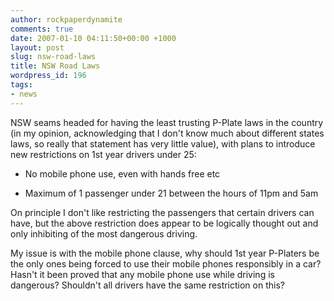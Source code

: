 ```yaml
---
author: rockpaperdynamite
comments: true
date: 2007-01-10 04:11:50+00:00 +1000
layout: post
slug: nsw-road-laws
title: NSW Road Laws
wordpress_id: 196
tags:
- news
---
```


NSW seams headed for having the least trusting P-Plate laws in the country (in my opinion, acknowledging that I don't know much about different states laws, so really that statement has very little value), with plans to introduce new restrictions on 1st year drivers under 25:
	
  * No mobile phone use, even with hands free etc
	
  * Maximum of 1 passenger under 21 between the hours of 11pm and 5am

On principle I don't like restricting the passengers that certain drivers can have, but the above restriction does appear to be logically thought out and only inhibiting of the most dangerous driving.

My issue is with the mobile phone clause, why should 1st year P-Platers be the only ones being forced to use their mobile phones responsibly in a car? Hasn't it been proved that any mobile phone use while driving is dangerous? Shouldn't all drivers have the same restriction on this?
